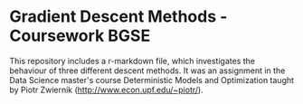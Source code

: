 # Gradient Descent Methods - Coursework BGSE

This repository includes a r-markdown file, which investigates the behaviour of three different descent methods. It was an assignment in the Data Science master's course Deterministic Models and Optimization taught by Piotr Zwiernik (http://www.econ.upf.edu/~piotr/).
